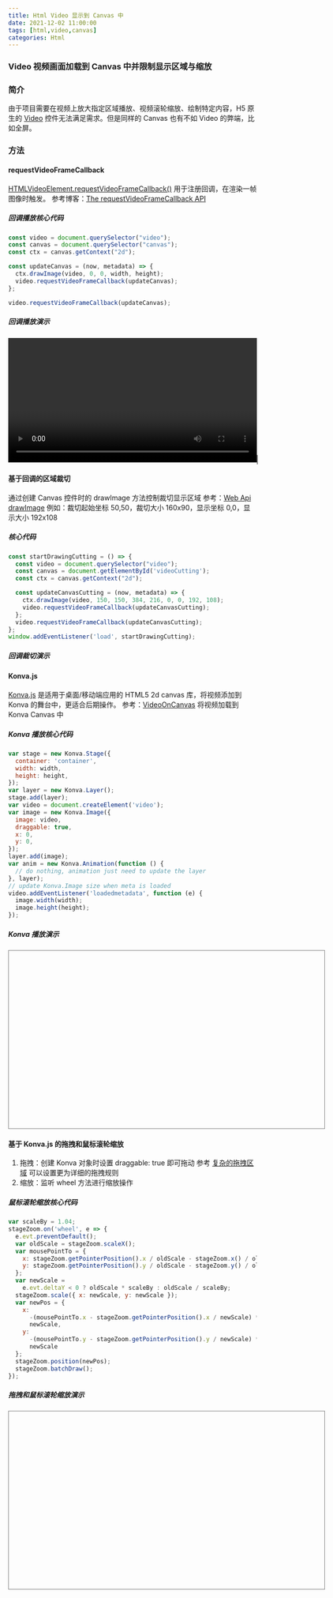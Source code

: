 ```yaml
---
title: Html Video 显示到 Canvas 中
date: 2021-12-02 11:00:00
tags: [html,video,canvas]
categories: Html
---
```

### Video 视频画面加载到 Canvas 中并限制显示区域与缩放
<!-- more -->
### 简介
由于项目需要在视频上放大指定区域播放、视频滚轮缩放、绘制特定内容，H5 原生的 [Video](https://www.w3school.com.cn/tags/tag_video.asp) 控件无法满足需求。但是同样的 Canvas 也有不如 Video 的弊端，比如全屏。

### 方法
#### requestVideoFrameCallback
[HTMLVideoElement.requestVideoFrameCallback()](https://wicg.github.io/video-rvfc/) 用于注册回调，在渲染一帧图像时触发。
参考博客：[The requestVideoFrameCallback API](https://blog.tomayac.com/2020/05/15/the-requestvideoframecallback-api/)

##### 回调播放核心代码
``` js
const video = document.querySelector("video");
const canvas = document.querySelector("canvas");
const ctx = canvas.getContext("2d");

const updateCanvas = (now, metadata) => {
  ctx.drawImage(video, 0, 0, width, height);
  video.requestVideoFrameCallback(updateCanvas);
};

video.requestVideoFrameCallback(updateCanvas);
```

##### 回调播放演示
<video width="640px" height="360px" controls playsinline></video>
<canvas width="640px" height="360px" style="border: 1px solid Gray;"></canvas>

<style>
  video,canvas {
    max-width: 100%;
    height: auto;
    display: initial;
 }
</style>

<script>
  const startDrawing = () => {
    const video = document.querySelector("video");
    const canvas = document.querySelector("canvas");
    const ctx = canvas.getContext("2d");
    
    let width = canvas.width;
    let height = canvas.height;

    const updateCanvas = (now, metadata) => {
      ctx.drawImage(video, 0, 0, width, height);
      video.requestVideoFrameCallback(updateCanvas);
    };
    
    video.src = "../../../../../video/test.mp4";
    video.muted = true;
    video.loop = 'loop';
    video.requestVideoFrameCallback(updateCanvas);
    video.play();
  };

  window.addEventListener('load', startDrawing);
</script>

#### 基于回调的区域裁切
通过创建 Canvas 控件时的 drawImage 方法控制裁切显示区域
参考：[Web Api drawImage](https://developer.mozilla.org/zh-CN/docs/Web/API/CanvasRenderingContext2D/drawImage)
例如：裁切起始坐标 50,50，裁切大小 160x90，显示坐标 0,0，显示大小 192x108

##### 核心代码
``` js
const startDrawingCutting = () => {
  const video = document.querySelector("video");
  const canvas = document.getElementById('videoCutting');
  const ctx = canvas.getContext("2d");

  const updateCanvasCutting = (now, metadata) => {
    ctx.drawImage(video, 150, 150, 384, 216, 0, 0, 192, 108);
    video.requestVideoFrameCallback(updateCanvasCutting);
  };
  video.requestVideoFrameCallback(updateCanvasCutting);
};
window.addEventListener('load', startDrawingCutting);
```

##### 回调裁切演示
<canvas id="videoCutting" ></canvas>

<script>
  const startDrawingCutting = () => {
    const video = document.querySelector("video");
    const canvas = document.getElementById('videoCutting');
    const ctx = canvas.getContext("2d");
  
    const updateCanvasCutting = (now, metadata) => {
      ctx.drawImage(video, 150, 150, 384, 216, 0, 0, 192, 108);
      video.requestVideoFrameCallback(updateCanvasCutting);
    };
    video.requestVideoFrameCallback(updateCanvasCutting);
  };
  window.addEventListener('load', startDrawingCutting);
</script>

#### Konva.js
[Konva.js](https://konvajs.org/) 是适用于桌面/移动端应用的 HTML5 2d canvas 库，将视频添加到 Konva 的舞台中，更适合后期操作。
参考：[VideoOnCanvas](https://konvajs.org/docs/sandbox/Video_On_Canvas.html) 将视频加载到 Konva Canvas 中

##### Konva 播放核心代码
``` js
var stage = new Konva.Stage({
  container: 'container',
  width: width,
  height: height,
});
var layer = new Konva.Layer();
stage.add(layer);
var video = document.createElement('video');
var image = new Konva.Image({
  image: video,
  draggable: true,
  x: 0,
  y: 0,
});
layer.add(image);
var anim = new Konva.Animation(function () {
  // do nothing, animation just need to update the layer
}, layer);
// update Konva.Image size when meta is loaded
video.addEventListener('loadedmetadata', function (e) {
  image.width(width);
  image.height(height);
});
```

##### Konva 播放演示
<script src="https://cdnjs.cloudflare.com/ajax/libs/konva/8.3.0/konva.min.js"></script>

<div id="container"></div>

<style>
  #container {
    width: 640px;
    height: 360px;
    border: 1px solid Gray;
 }
</style>

<script>
  var width = 640;
  var height = 360;

  var stage = new Konva.Stage({
    container: 'container',
    width: width,
    height: height,
  });
  var layer = new Konva.Layer();
  stage.add(layer);
  var video = document.createElement('video');
  video.src = '../../../../../video/test.mp4';
  var image = new Konva.Image({
    image: video,
    draggable: false,
    x: 0,
    y: 0,
  });
  layer.add(image);
  var anim = new Konva.Animation(function () {
    // do nothing, animation just need to update the layer
  }, layer);
  // update Konva.Image size when meta is loaded
  video.addEventListener('loadedmetadata', function (e) {
    image.width(width);
    image.height(height);
  });

  video.muted = true;
  video.loop = 'loop';
  video.play();
  anim.start();
</script>

#### 基于 Konva.js 的拖拽和鼠标滚轮缩放
1. 拖拽：创建 Konva 对象时设置 draggable: true 即可拖动
    参考 [复杂的拖拽区域](http://konvajs-doc.bluehymn.com/docs/drag_and_drop/Complex_Drag_and_Drop.html) 可以设置更为详细的拖拽规则
1. 缩放：监听 wheel 方法进行缩放操作

##### 鼠标滚轮缩放核心代码
``` js
var scaleBy = 1.04;
stageZoom.on('wheel', e => {
  e.evt.preventDefault();
  var oldScale = stageZoom.scaleX();
  var mousePointTo = {
    x: stageZoom.getPointerPosition().x / oldScale - stageZoom.x() / oldScale,
    y: stageZoom.getPointerPosition().y / oldScale - stageZoom.y() / oldScale
  };
  var newScale =
    e.evt.deltaY < 0 ? oldScale * scaleBy : oldScale / scaleBy;
  stageZoom.scale({ x: newScale, y: newScale });
  var newPos = {
    x:
      -(mousePointTo.x - stageZoom.getPointerPosition().x / newScale) *
      newScale,
    y:
      -(mousePointTo.y - stageZoom.getPointerPosition().y / newScale) *
      newScale
  };
  stageZoom.position(newPos);
  stageZoom.batchDraw();
});
```

##### 拖拽和鼠标滚轮缩放演示
<div id="containerZoom"></div>

<style>
  #containerZoom {
    width: 640px;
    height: 360px;
    border: 1px solid Gray;
 }
</style>

<script>
  var widthZoom = 640;
  var heightZoom = 360;

  var stageZoom = new Konva.Stage({
    container: 'containerZoom',
    width: widthZoom,
    height: heightZoom,
  });
  var layerZoom = new Konva.Layer();
  stageZoom.add(layerZoom);
  var videoZoom = document.createElement('video');
  videoZoom.src = '../../../../../video/test.mp4';
  var imageZoom = new Konva.Image({
    image: videoZoom,
    draggable: true,
    x: 0,
    y: 0,
  });
  layerZoom.add(imageZoom);
  var animZoom = new Konva.Animation(function () {
    // do nothing, animation just need to update the layer
  }, layerZoom);
  // update Konva.Image size when meta is loaded
  videoZoom.addEventListener('loadedmetadata', function (e) {
    imageZoom.width(widthZoom);
    imageZoom.height(heightZoom);
  });

  videoZoom.muted = true;
  videoZoom.loop = 'loop';
  videoZoom.play();
  animZoom.start();

  var scaleBy = 1.04;
  stageZoom.on('wheel', e => {
    e.evt.preventDefault();
    var oldScale = stageZoom.scaleX();
    var mousePointTo = {
      x: stageZoom.getPointerPosition().x / oldScale - stageZoom.x() / oldScale,
      y: stageZoom.getPointerPosition().y / oldScale - stageZoom.y() / oldScale
    };
    var newScale =
      e.evt.deltaY < 0 ? oldScale * scaleBy : oldScale / scaleBy;
    stageZoom.scale({ x: newScale, y: newScale });
    var newPos = {
      x:
        -(mousePointTo.x - stageZoom.getPointerPosition().x / newScale) *
        newScale,
      y:
        -(mousePointTo.y - stageZoom.getPointerPosition().y / newScale) *
        newScale
    };
    stageZoom.position(newPos);
    stageZoom.batchDraw();
  });
</script>